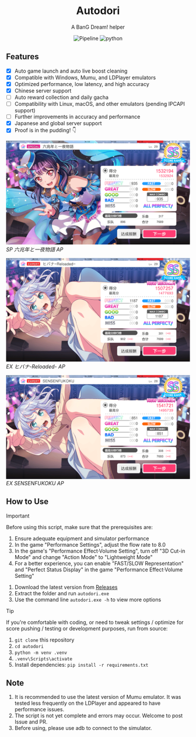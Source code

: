 <div align="center">

# Autodori  

A BanG Dream! helper

![Pipeline](https://img.shields.io/badge/Pipeline-%23454545?logo=paddypower&logoColor=%23FFFFFF)  ![python](https://img.shields.io/badge/Python-3776AB?logo=python&logoColor=white)  
</div>

## Features

- [x] Auto game launch and auto live boost cleaning
- [x] Compatible with Windows, Mumu, and LDPlayer emulators
- [x] Optimized performance, low latency, and high accuracy
- [x] Chinese server support
- [ ] Auto reward collection and daily gacha
- [ ] Compatibility with Linux, macOS, and other emulators (pending IPCAPI support)
- [ ] Further improvements in accuracy and performance
- [x] Japanese and global server support
- [x] Proof is in the pudding! 👇

![ ](./docs/achievements/六兆年.png)  
*SP 六兆年と一夜物語 AP*

![ ](./docs/achievements/火花.png)  
*EX ヒバナ-Reloaded- AP*

![ ](./docs/achievements/SENSENFUKOKU.png)  
*EX SENSENFUKOKU AP*

## How to Use

> [!IMPORTANT]  
> Before using this script, make sure that the prerequisites are:
>
> 1. Ensure adequate equipment and simulator performance
> 1. In the game "Performance Settings", adjust the flow rate to 8.0
> 1. In the game's "Performance Effect·Volume Setting", turn off "3D Cut-in Mode" and change "Action Mode" to "Lightweight Mode"
> 1. For a better experience, you can enable "FAST/SLOW Representation" and "Perfect Status Display" in the game "Performance Effect·Volume Setting"

1. Download the latest version from [Releases](https://github.com/EvATive7/autodori/releases)  
2. Extract the folder and run `autodori.exe`
3. Use the command line `autodori.exe -h` to view more options

> [!TIP]  
> If you're comfortable with coding, or need to tweak settings / optimize for score pushing / testing or development purposes, run from source:  
>
> 1. `git clone` this repository  
> 2. `cd autodori`  
> 3. `python -m venv .venv`  
> 4. `.venv\Scripts\activate`  
> 5. Install dependencies: `pip install -r requirements.txt`

## Note

1. It is recommended to use the latest version of Mumu emulator. It was tested less frequently on the LDPlayer and appeared to have performance issues.
1. The script is not yet complete and errors may occur. Welcome to post Issue and PR.
1. Before using, please use adb to connect to the simulator.
